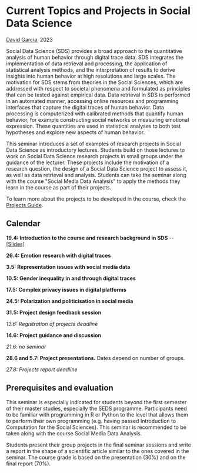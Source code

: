 # Current Topics and Projects in Social Data Science
[David Garcia](http://dgarcia.eu), 2023

Social Data Science (SDS) provides a broad approach to the quantitative analysis of human behavior through digital trace data. SDS integrates the implementation of data retrieval and processing, the application of statistical analysis methods, and the interpretation of results to derive insights into human behavior at high resolutions and large scales. The motivation for SDS stems from theories in the Social Sciences, which are addressed with respect to societal phenomena and formulated as principles that can be tested against empirical data. Data retrieval in SDS is performed in an automated manner, accessing online resources and programming interfaces that capture the digital traces of human behavior. Data processing is computerized with calibrated methods that quantify human behavior, for example constructing social networks or measuring emotional expression. These quantities are used in statistical analyses to both test hypotheses and explore new aspects of human behavior.

This seminar introduces a set of examples of research projects in Social Data Science as introductory lectures. Students build on those lectures to work on Social Data Science research projects in small groups under the guidance of the lecturer. These projects include the motivation of a research question, the design of a Social Data Science project to assess it, as well as data retrieval and analysis. Students can take the seminar along with the course "Social Media Data Analysis" to apply the methods they learn in the course as part of their projects.

To learn more about the projects to be developed in the course, check the [Projects Guide](https://github.com/dgarcia-eu/SDSProjectsSeminar/blob/master/Projects_Guidance/ProjectsGuide.md). 

## Calendar

**19.4: Introduction to the course and research background in SDS** -- [[Slides]](https://dgarcia-eu.github.io/SDSProjectsSeminar/Projects_Guidance/ProjectGuidanceSlides.html)  

**26.4: Emotion research with digital traces**

**3.5: Representation issues with social media data**

**10.5: Gender inequality in and through digital traces**

**17.5: Complex privacy issues in digital platforms**

**24.5: Polarization and politicisation in social media**

**31.5: Project design feedback session**

*13.6: Registration of projects deadline*

**14.6: Project guidance and discussion**

*21.6: no seminar*

**28.6 and 5.7: Project presentations.** Dates depend on number of groups.

*27.8: Projects report deadline*


## Prerequisites and evaluation
This seminar is especially indicated for students beyond the first semester of their master studies, especially the SEDS programme.  Participants need to be familiar with programming in R or Python to the level that allows them to perform their own programming (e.g. having passed Introduction to Computation for the Social Sciences). This seminar is recommended to be taken along with the course Social Media Data Analysis.

Students present their group projects in the final seminar sessions and write a report in the shape of a scientific article similar to the ones covered in the seminar. The course grade is based on the presentation (30%) and on the final report (70%).

